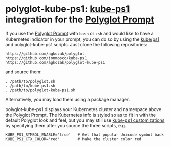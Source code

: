 # polyglot-kube-ps1: [kube-ps1](https://github.com/jonmosco/kube-ps1) integration for the [Polyglot Prompt](https://github.com/agkozak/polyglot)

If you use the [Polyglot Prompt](https://github.com/agkozak/polyglot) with `bash` or `zsh` and would like to have a Kubernetes indicator in your prompt, you can do so by using the [kube/ps1](https://github.com/jonmosco/kube-ps1) and polyglot-kube-ps1 scripts. Just clone the following repositories:

    https://github.com/agkozak/polyglot
    https://github.com/jonmosco/kube-ps1
    https://github.com/agkozak/polyglot-kube-ps1

and source them:

    . /path/to/polyglot.sh
    . /path/to/kube-ps1.sh
    . /path/to/polyglot-kube-ps1.sh

Alternatively, you may load them using a package manager.

polyglot-kube-ps1 displays your Kubernetes cluster and namespace above the Polyglot Prompt. The Kubernetes info is styled so as to fit in with the default Polyglot look and feel, but you may still use [kube-ps1 customizations](https://github.com/jonmosco/kube-ps1/blob/master/README.md#customization) by specifying them after you source the three scripts, e.g.

    KUBE_PS1_SYMBOL_ENABLE='true'	# Get that popular Unicode symbol back
    KUBE_PS1_CTX_COLOR='red'		# Make the cluster color red
